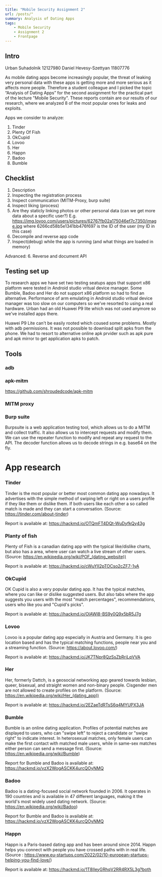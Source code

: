 ```yaml
---
title: "Mobile Security Assignment 2"
url: /posts/"
summary: Analysis of Dating Apps
tags:
    - Mobile Security
    - Assignment 2
    - Frontpage
---
```

## Intro

Urban Suhadolnik 12127980
Daniel Hevesy-Szettyan 11807776

As mobile dating apps become increasingly popular, the threat of leaking very personal data with these apps is getting more and more serious as it affects more people. Therefore a student colleague and I  picked the topic “Analysis of Dating Apps” for the second assignment for the practical part of the lecture "Mobile Security". These reports contain are our results of our research, where we analyzed 8 of the most popular ones for leaks and exploits. 

Apps we consider to analyze:
1. Tinder
2. Plenty Of Fish
3. OkCupid
4. Lovoo
5. Her
6. Happn
7. Badoo
8. Bumble

## Checklist

1. Description
2. Inspecting the registration process
3. Inspect communication (MITM-Proxy, burp suite)
4. Inspect liking (process)
5. Are they staticly linking photos or other personal data (can we get more data about a specific user?) E.g. https://img.lovoo.com/users/pictures/62767fb02a175046ef7c7350/image.jpg where 6266cd58b5e1341bb476f697 is the ID of the user (my ID in this case)
6. Decompile and reverse app code
7. Inspect(debug) while the app is running (and what things are loaded in memory)

Advanced:
6. Reverse and document API



## Testing set up

To research apps we have set two testing seatups apps that support x86 platform were tested in Android studio vritual device manager. Some Bumble, Badoo and Her do not support x86 platform so had to find an alternative. Performance of arm emulating in Android studio vritual device manager was too slow on our computers so we've resorted to using a real hardware. Urban had an old Huawei P9 lite which was not used anymore so we've installed apps there.

Huawei P9 Lite can't be easily rooted which coused some problems. Mostly with adb permissions. It was not possible to download split apks from the phone. We had to resort to alternative online apk prvider such as apk pure and apk mirror to get application apks to patch.


## Tools

### adb

### apk-mitm

https://github.com/shroudedcode/apk-mitm

### MITM proxy


### Burp suite
Burpsuite is a web application testing tool, which allows us to do a MITM and collect traffic. It also allows us to intercept requests and modify them. We can use the repeater function to modify and repeat any request to the API. The decoder function allows us to decode strings in e.g. base64 on the fly.



# App research

### Tinder
Tinder is the most popular or better most common dating app nowadays. It advertises with the simple method of swiping left or right on a users profile if they like them or dislike them. If both users like each other a so called match is made and they can start a conversation.
(Source: https://tinder.com/about-tinder)

Report is available at:
https://hackmd.io/OTQmFT4DQt-WuDyfkQy43g

### Planty of fish
Plenty of Fish is a canadian dating app with the typical like/dislike charts, but also has a area, where user can watch a live stream of other users.
(Source: https://en.wikipedia.org/wiki/POF_(dating_website))

Report is available at:
https://hackmd.io/cWuYII2pTOCso2cZF7-1yA

### OkCupid
OK Cupid is also a very popular dating app. It has the typical matches, where you can like or dislike suggested users. But also tabs where the app suggests you users with the most "match percentages", recommendations, users who like you and "Cupid's picks".

Report is available at:
https://hackmd.io/OlAWl8-BS9y0Q9x5bR5J7g

### Lovoo
Lovoo is a popular dating app especially in Austria and Germany. It is geo location based and has the typical matching functions, people near you and a streaming function. 
(Source: https://about.lovoo.com/)

Report is available at:
https://hackmd.io/JK7TNpr8QzSsZbRriLqVVA

### Her

Her, formerly Dattch, is a geosocial networking app geared towards lesbian, queer, bisexual, and straight women and non-binary people.  Cisgender men are not allowed to create profiles on the platform. (Source: https://en.wikipedia.org/wiki/Her_(dating_app))

Report is available at:
https://hackmd.io/2EZaeTdRTsS6q4MYUPX3JA

### Bumble

Bumble is an online dating application. Profiles of potential matches are displayed to users, who can "swipe left" to reject a candidate or "swipe right" to indicate interest. In heterosexual matches, only female users can make the first contact with matched male users, while in same-sex matches either person can send a message first.
(Source: https://en.wikipedia.org/wiki/Bumble)

Report for Bumble and Badoo is available at:
https://hackmd.io/vzX2WogASCKK4urcQOyNMQ

### Badoo

Badoo is a dating-focused social network founded in 2006. It operates in 190 countries and is available in 47 different languages, making it the world's most widely used dating network.
(Source: https://en.wikipedia.org/wiki/Badoo)

Report for Bumble and Badoo is available at:
https://hackmd.io/vzX2WogASCKK4urcQOyNMQ

### Happn
Happn is a Paris-based dating app and has been around since 2014. Happn helps you connect with people you have crossed paths with in real life.
(Source : https://www.eu-startups.com/2022/02/10-european-startups-helping-you-find-love/)

Report is available at:
https://hackmd.io/1T8lIeyGRhqV2RR4RX5L3g?both


